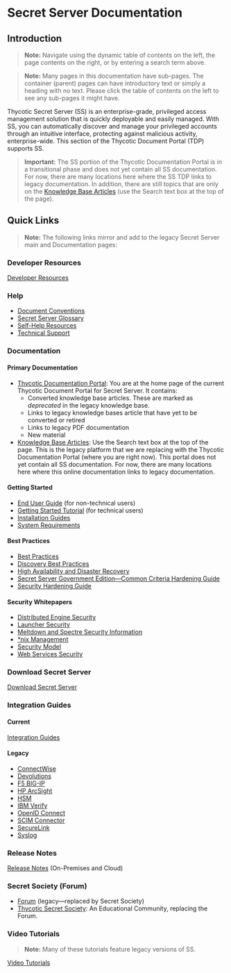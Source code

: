[title]: # "Secret Server Documentation"
[tags]: #
[priority]: # "1000"

# Secret Server Documentation

## Introduction

>**Note:** Navigate using the dynamic table of contents on the left, the page contents on the right, or by entering a search term above.

> **Note:** Many pages in this documentation have sub-pages. The container (parent) pages can have introductory text or simply a heading with no text. Please click the table of contents on the left to see any sub-pages it might have.

Thycotic Secret Server (SS) is an enterprise-grade, privileged access management solution that is quickly deployable and easily managed. With SS, you can automatically discover and manage your privileged accounts through an intuitive interface, protecting against malicious activity, enterprise-wide. This section of the Thycotic Document Portal (TDP) supports SS.

>**Important:** The SS portion of the Thycotic Documentation Portal is in a transitional phase and does not yet contain all SS documentation. For now, there are many locations here where the SS TDP links to legacy documentation. In addition, there are still topics that are only on the [Knowledge Base Articles](https://thycotic.force.com/support/s/topic/0TO370000008fpDGAQ/secret-server) (use the Search text box at the top of the page).

## Quick Links

> **Note:** The following links mirror and add to the legacy Secret Server main and Documentation pages:

### Developer Resources

[Developer Resources](./developer-resources/index.md)

### Help

- [Document Conventions](./help/document-conventions/index.md)
- [Secret Server Glossary](./help/secret-server-glossary/index.md)
- [Self-Help Resources](./help/self-help-resources/index.md)
- [Technical Support](./help/technical-support/index.md)

### Documentation

#### Primary Documentation

- [Thycotic Documentation Portal](https://docs.thycotic.com/ss/): You are at the home page of the current Thycotic Document Portal for Secret Server. It contains:
  - Converted knowledge base articles. These are marked as *deprecated* in the legacy knowledge base.
  - Links to legacy knowledge bases article that have yet to be converted or retired
  - Links to legacy PDF documentation
  - New material
- [Knowledge Base Articles](https://thycotic.force.com/support/s/topic/0TO370000008fpDGAQ/secret-server): Use the Search text box at the top of the page. This is the legacy platform that we are replacing with the Thycotic Documentation Portal (where you are right now). This portal does not yet contain all SS documentation. For now, there are many locations here where this online documentation links to legacy documentation.

#### Getting Started

- [End User Guide](https://docs.thycotic.com/ss/10.8.0/secret-server-end-user-guide) (for non-technical users) 
- [Getting Started Tutorial](https://docs.thycotic.com/ss/10.8.0/getting-started-tutorial) (for technical users)
- [Installation Guides](https://docs.thycotic.com/ss/10.8.0/secret-server-setup/installation)
- [System Requirements](https://docs.thycotic.com/ss/10.8.0/secret-server-setup/system-requirements) 

#### Best Practices  

- [Best Practices](https://thycotic.force.com/support/s/article/Best-Practices-Secret-Server)  
- [Discovery Best Practices](./discovery/discovery-best-practices/index.md)  
- [High Availability and Disaster Recovery](https://thycotic.force.com/support/s/article/Secret-Server-HADR)  
- [Secret Server Government Edition—Common Criteria Hardening Guide](https://updates.thycotic.net/secretserver/documents/gov/SS_CommonCriteria_HardeningGuide_v10.pdf)
- [Security Hardening Guide](https://docs.thycotic.com/ss/10.8.0/security-hardening)  

#### Security Whitepapers
- [Distributed Engine Security](https://updates.thycotic.net/secretserver/documents/SS_Sec_DistributedEngine.pdf)
- [Launcher Security](https://updates.thycotic.net/secretserver/documents/SS_Sec_Launcher.pdf) 
- [Meltdown and Spectre Security Information](https://updates.thycotic.net/secretserver/documents/SS_Sec_MeltdownAndSpectre.pdf) 
- [\*nix Management](https://updates.thycotic.net/secretserver/documents/SS_Sec_nixManagement.pdf)
- [Security Model](https://updates.thycotic.net/secretserver/documents/SS_Security_Model.pdf)
- [Web Services Security](https://updates.thycotic.net/secretserver/documents/SS_Sec_WebServices.pdf) 

### Download Secret Server

[Download Secret Server](https://thycotic.force.com/support/s/download-onprem)

### Integration Guides

#### Current

[Integration Guides](https://docs.thycotic.com/ssi)

#### Legacy

- [ConnectWise](https://thycotic.force.com/support/s/article/ConnectWise-Integration) 
- [Devolutions](https://docs.thycotic.com/ssi/1.0.0/devolutions) 
- [F5 BIG-IP](https://thycotic.force.com/support/s/article/F5-BIG-IP-Integration) 
- [HP ArcSight](https://thycotic.force.com/support/s/article/HP-ArcSight-Integration) 
- [HSM](https://thycotic.force.com/support/s/article/HSM-Integration) 
- [IBM Verify](https://thycotic.force.com/support/s/article/IBM-Verify-Gateway-Integration) 
- [OpenID Connect](https://thycotic.force.com/support/s/article/OpenID-Connect-Integration) 
- [SCIM Connector](https://thycotic.force.com/support/s/article/SS-INST-EXT-SCIM-Connector) 
- [SecureLink](https://www.securelink.com/thycotic-integration/) 
- [Syslog](https://thycotic.force.com/support/s/article/Syslog-Events-Secret-Server) 

### Release Notes

[Release Notes](./release-notes/index.md) (On-Premises and Cloud) 

### Secret Society (Forum)

- [Forum](https://thycotic.force.com/support/s/topic/0TO370000008fpDGAQ/secret-server) (legacy—replaced by Secret Society)
- [Thycotic Secret Society](https://thycotic.com/community/secret-society/): An Educational Community, replacing the Forum.

### Video Tutorials

> **Note:** Many of these tutorials feature legacy versions of SS.

[Video Tutorials](https://thycotic.force.com/support/s/videos)